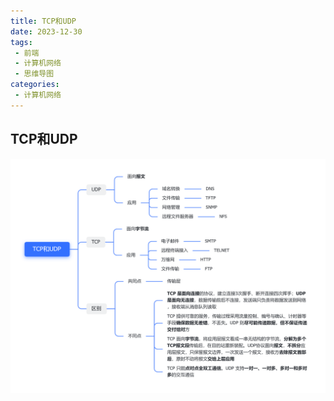 ```yaml
---
title: TCP和UDP
date: 2023-12-30
tags:
 - 前端
 - 计算机网络
 - 思维导图
categories: 
 - 计算机网络
---
```


## TCP和UDP
![图片](../../../.vuepress/public/mindMap/TCPandUDP.png)